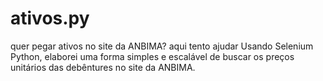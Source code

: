 # ativos.py
quer pegar ativos no site da ANBIMA? aqui tento ajudar
Usando Selenium Python, elaborei uma forma simples e escalável de buscar os preços unitários das debêntures no site da ANBIMA.
